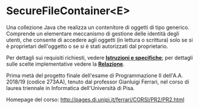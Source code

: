 # SecureFileContainer\<E\>
Una collezione Java che realizza un contenitore di oggetti di tipo generico. Comprende un elementare meccanismo di gestione delle identità degli utenti, che consente di accedere agli oggetti (in lettura o scrittura) solo se si è proprietari dell'oggetto o se si è stati autorizzati dal proprietario.

Per dettagli sui requisiti richiesti, vedere [__Istruzioni e specifiche__](Istruzioni%20e%20specifiche.pdf); per dettagli sulle scelte implementative vedere la [__Relazione__](Relazione/Relazione.pdf).

Prima metà del progetto finale dell'esame di Programmazione II dell'A.A. 2018/19 (codice 273AA), tenuto dal professor Gianluigi Ferrari, nel corso di laurea triennale in Informatica dell'Università di Pisa.

Homepage del corso: http://pages.di.unipi.it/ferrari/CORSI/PR2/PR2.html
